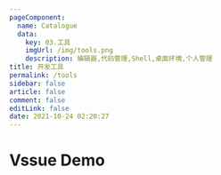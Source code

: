 ```yaml
---
pageComponent: 
  name: Catalogue
  data: 
    key: 03.工具
    imgUrl: /img/tools.png
    description: 编辑器,代码管理,Shell,桌面环境,个人管理
title: 开发工具
permalink: /tools
sidebar: false
article: false
comment: false
editLink: false
date: 2021-10-24 02:20:27
---
```


# Vssue Demo

<Vssue :title="$title" />
